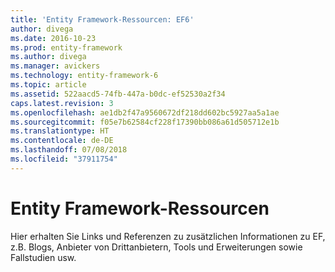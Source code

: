 ```yaml
---
title: 'Entity Framework-Ressourcen: EF6'
author: divega
ms.date: 2016-10-23
ms.prod: entity-framework
ms.author: divega
ms.manager: avickers
ms.technology: entity-framework-6
ms.topic: article
ms.assetid: 522aacd5-74fb-447a-b0dc-ef52530a2f34
caps.latest.revision: 3
ms.openlocfilehash: ae1db2f47a9560672df218dd602bc5927aa5a1ae
ms.sourcegitcommit: f05e7b62584cf228f17390bb086a61d505712e1b
ms.translationtype: HT
ms.contentlocale: de-DE
ms.lasthandoff: 07/08/2018
ms.locfileid: "37911754"
---
```

# <a name="entity-framework-resources"></a>Entity Framework-Ressourcen
Hier erhalten Sie Links und Referenzen zu zusätzlichen Informationen zu EF, z.B. Blogs, Anbieter von Drittanbietern, Tools und Erweiterungen sowie Fallstudien usw.

